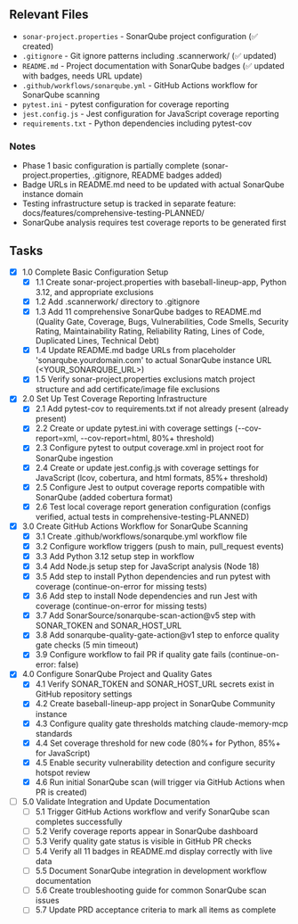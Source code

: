## Relevant Files

- `sonar-project.properties` - SonarQube project configuration (✅ created)
- `.gitignore` - Git ignore patterns including .scannerwork/ (✅ updated)
- `README.md` - Project documentation with SonarQube badges (✅ updated with badges, needs URL update)
- `.github/workflows/sonarqube.yml` - GitHub Actions workflow for SonarQube scanning
- `pytest.ini` - pytest configuration for coverage reporting
- `jest.config.js` - Jest configuration for JavaScript coverage reporting
- `requirements.txt` - Python dependencies including pytest-cov

### Notes

- Phase 1 basic configuration is partially complete (sonar-project.properties, .gitignore, README badges added)
- Badge URLs in README.md need to be updated with actual SonarQube instance domain
- Testing infrastructure setup is tracked in separate feature: docs/features/comprehensive-testing-PLANNED/
- SonarQube analysis requires test coverage reports to be generated first

## Tasks

- [x] 1.0 Complete Basic Configuration Setup
  - [x] 1.1 Create sonar-project.properties with baseball-lineup-app, Python 3.12, and appropriate exclusions
  - [x] 1.2 Add .scannerwork/ directory to .gitignore
  - [x] 1.3 Add 11 comprehensive SonarQube badges to README.md (Quality Gate, Coverage, Bugs, Vulnerabilities, Code Smells, Security Rating, Maintainability Rating, Reliability Rating, Lines of Code, Duplicated Lines, Technical Debt)
  - [x] 1.4 Update README.md badge URLs from placeholder 'sonarqube.yourdomain.com' to actual SonarQube instance URL (<YOUR_SONARQUBE_URL>)
  - [x] 1.5 Verify sonar-project.properties exclusions match project structure and add certificate/image file exclusions

- [x] 2.0 Set Up Test Coverage Reporting Infrastructure
  - [x] 2.1 Add pytest-cov to requirements.txt if not already present (already present)
  - [x] 2.2 Create or update pytest.ini with coverage settings (--cov-report=xml, --cov-report=html, 80%+ threshold)
  - [x] 2.3 Configure pytest to output coverage.xml in project root for SonarQube ingestion
  - [x] 2.4 Create or update jest.config.js with coverage settings for JavaScript (lcov, cobertura, and html formats, 85%+ threshold)
  - [x] 2.5 Configure Jest to output coverage reports compatible with SonarQube (added cobertura format)
  - [x] 2.6 Test local coverage report generation configuration (configs verified, actual tests in comprehensive-testing-PLANNED)

- [x] 3.0 Create GitHub Actions Workflow for SonarQube Scanning
  - [x] 3.1 Create .github/workflows/sonarqube.yml workflow file
  - [x] 3.2 Configure workflow triggers (push to main, pull_request events)
  - [x] 3.3 Add Python 3.12 setup step in workflow
  - [x] 3.4 Add Node.js setup step for JavaScript analysis (Node 18)
  - [x] 3.5 Add step to install Python dependencies and run pytest with coverage (continue-on-error for missing tests)
  - [x] 3.6 Add step to install Node dependencies and run Jest with coverage (continue-on-error for missing tests)
  - [x] 3.7 Add SonarSource/sonarqube-scan-action@v5 step with SONAR_TOKEN and SONAR_HOST_URL
  - [x] 3.8 Add sonarqube-quality-gate-action@v1 step to enforce quality gate checks (5 min timeout)
  - [x] 3.9 Configure workflow to fail PR if quality gate fails (continue-on-error: false)

- [x] 4.0 Configure SonarQube Project and Quality Gates
  - [x] 4.1 Verify SONAR_TOKEN and SONAR_HOST_URL secrets exist in GitHub repository settings
  - [x] 4.2 Create baseball-lineup-app project in SonarQube Community instance
  - [x] 4.3 Configure quality gate thresholds matching claude-memory-mcp standards
  - [x] 4.4 Set coverage threshold for new code (80%+ for Python, 85%+ for JavaScript)
  - [x] 4.5 Enable security vulnerability detection and configure security hotspot review
  - [x] 4.6 Run initial SonarQube scan (will trigger via GitHub Actions when PR is created)

- [ ] 5.0 Validate Integration and Update Documentation
  - [ ] 5.1 Trigger GitHub Actions workflow and verify SonarQube scan completes successfully
  - [ ] 5.2 Verify coverage reports appear in SonarQube dashboard
  - [ ] 5.3 Verify quality gate status is visible in GitHub PR checks
  - [ ] 5.4 Verify all 11 badges in README.md display correctly with live data
  - [ ] 5.5 Document SonarQube integration in development workflow documentation
  - [ ] 5.6 Create troubleshooting guide for common SonarQube scan issues
  - [ ] 5.7 Update PRD acceptance criteria to mark all items as complete